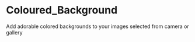 # Coloured_Background
Add adorable colored backgrounds to your images selected from camera or gallery
